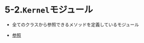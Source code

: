5-2.`Kernel`モジュール
====================

* 全てのクラスから参照できるメソッドを定義しているモジュール

* [参照](https://docs.ruby-lang.org/ja/2.1.0/class/Kernel.html)
